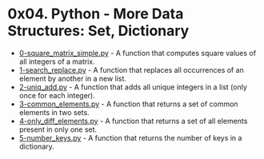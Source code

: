 # 0x04. Python - More Data Structures: Set, Dictionary

- [0-square_matrix_simple.py](https://github.com/CharlesMariga/alx-higher_level_programming/blob/main/0x04-python-more_data_structures/0-square_matrix_simple.py) - A function that computes square values of all integers of a matrix.
- [1-search_replace.py](https://github.com/CharlesMariga/alx-higher_level_programming/blob/main/0x04-python-more_data_structures/1-search_replace.py) - A function that replaces all occurrences of an element by another in a new list.
- [2-uniq_add.py](https://github.com/CharlesMariga/alx-higher_level_programming/blob/main/0x04-python-more_data_structures/2-uniq_add.py) - A function that adds all unique integers in a list (only once for each integer).
- [3-common_elements.py](https://github.com/CharlesMariga/alx-higher_level_programming/blob/main/0x04-python-more_data_structures/3-common_elements.py) - A function that returns a set of common elements in two sets.
- [4-only_diff_elements.py](https://github.com/CharlesMariga/alx-higher_level_programming/blob/main/0x04-python-more_data_structures/4-only_diff_elements.py) - A function that returns a set of all elements present in only one set.
- [5-number_keys.py]() - A function that returns the number of keys in a dictionary.
